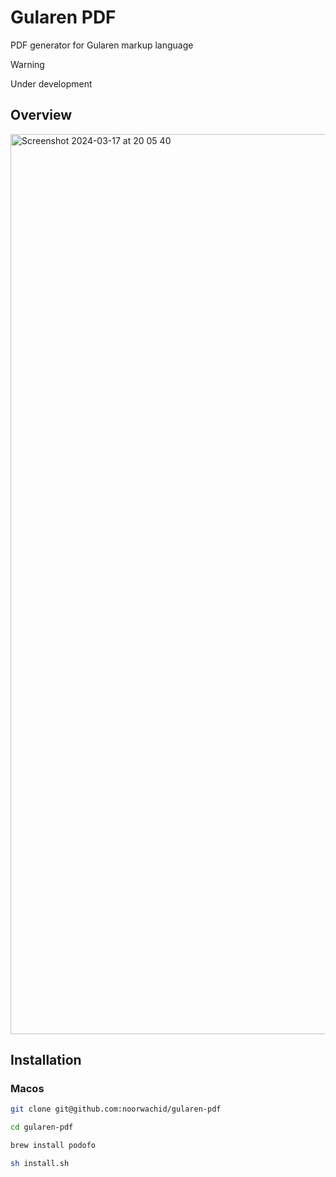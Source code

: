 # Gularen PDF
PDF generator for Gularen markup language

> [!WARNING]
> Under development

## Overview

<img width="1440" alt="Screenshot 2024-03-17 at 20 05 40" src="https://github.com/noorwachid/gularen-pdf/assets/42460975/1118e752-d146-4624-8626-0ff09b5c91db">

## Installation

### Macos
```sh
git clone git@github.com:noorwachid/gularen-pdf

cd gularen-pdf

brew install podofo

sh install.sh
```
